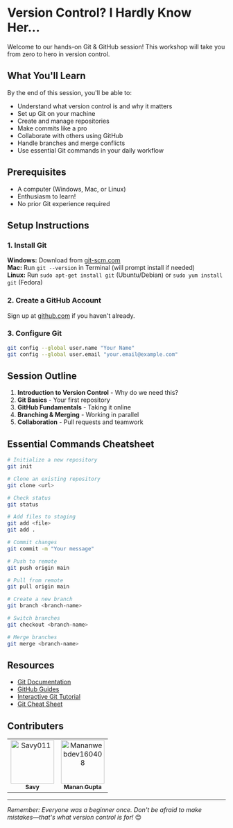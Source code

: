 # Version Control? I Hardly Know Her...

Welcome to our hands-on Git & GitHub session! This workshop will take you from zero to hero in version control.

## What You'll Learn

By the end of this session, you'll be able to:
- Understand what version control is and why it matters
- Set up Git on your machine
- Create and manage repositories
- Make commits like a pro
- Collaborate with others using GitHub
- Handle branches and merge conflicts
- Use essential Git commands in your daily workflow

## Prerequisites

- A computer (Windows, Mac, or Linux)
- Enthusiasm to learn!
- No prior Git experience required

## Setup Instructions

### 1. Install Git

**Windows:** Download from [git-scm.com](https://git-scm.com/)  
**Mac:** Run `git --version` in Terminal (will prompt install if needed)  
**Linux:** Run `sudo apt-get install git` (Ubuntu/Debian) or `sudo yum install git` (Fedora)

### 2. Create a GitHub Account

Sign up at [github.com](https://github.com) if you haven't already.

### 3. Configure Git

```bash
git config --global user.name "Your Name"
git config --global user.email "your.email@example.com"
```

## Session Outline

1. **Introduction to Version Control** - Why do we need this?
2. **Git Basics** - Your first repository
3. **GitHub Fundamentals** - Taking it online
4. **Branching & Merging** - Working in parallel
5. **Collaboration** - Pull requests and teamwork

## Essential Commands Cheatsheet

```bash
# Initialize a new repository
git init

# Clone an existing repository
git clone <url>

# Check status
git status

# Add files to staging
git add <file>
git add .

# Commit changes
git commit -m "Your message"

# Push to remote
git push origin main

# Pull from remote
git pull origin main

# Create a new branch
git branch <branch-name>

# Switch branches
git checkout <branch-name>

# Merge branches
git merge <branch-name>
```

## Resources

- [Git Documentation](https://git-scm.com/doc)
- [GitHub Guides](https://guides.github.com/)
- [Interactive Git Tutorial](https://learngitbranching.js.org/)
- [Git Cheat Sheet](https://education.github.com/git-cheat-sheet-education.pdf)

## Contributers

<!-- readme: contributors -start -->
<table>
	<tbody>
		<tr>
            <td align="center">
                <a href="https://github.com/Savy011">
                    <img src="https://avatars.githubusercontent.com/u/106910589?v=4" width="100;" alt="Savy011"/>
                    <br />
                    <sub><b>Savy</b></sub>
                </a>
            </td>
            <td align="center">
                <a href="https://github.com/Mananwebdev160408">
                    <img src="https://avatars.githubusercontent.com/u/214625097?v=4" width="100;" alt="Mananwebdev160408"/>
                    <br />
                    <sub><b>Manan Gupta  </b></sub>
                </a>
            </td>
		</tr>
	<tbody>
</table>
<!-- readme: contributors -end -->

---

*Remember: Everyone was a beginner once. Don't be afraid to make mistakes—that's what version control is for!* 😊
